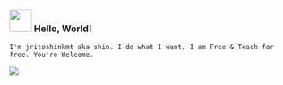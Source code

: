 ### <img align="" heigh="30" width="40" src="https://gateway.pinata.cloud/ipfs/QmTvnjgRYJo3ardbuk6uX9mEvTaExHvDnAcXeghW8bW7oi"> Hello, World! 
`I'm jritoshinkmt aka shin. I do what I want, I am Free & Teach for free. You're Welcome.`

[![](https://visitcount.itsvg.in/api?id=jritoshinkmt&icon=8&color=12)](https://visitcount.itsvg.in)
